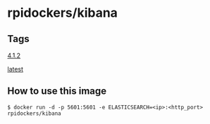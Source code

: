 # rpidockers/kibana
## Tags
[4.1.2](https://github.com/rpidockers/kibana/blob/4.1.2/Dockerfile)

[latest](https://github.com/rpidockers/kibana/blob/master/Dockerfile)

## How to use this image
```
$ docker run -d -p 5601:5601 -e ELASTICSEARCH=<ip>:<http_port> rpidockers/kibana
```
